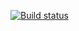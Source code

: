 [![Build status](https://ci.appveyor.com/api/projects/status/hqw49rblov182sln?svg=true)](https://ci.appveyor.com/project/aidthebest/pattern)
